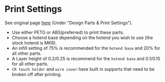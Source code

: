 # Print Settings  
See original page [here](https://orbiterprojects.com/ender-3-v2/) (Under "Design Parts & Print Settings").
- Use either PETG or ABS(preferred) to print these parts.
- Choose a hotend base depending on the hotend you wish to use (the stock hotend is MK8).
- An infill setting of 75% is recommended for the `hotend base` and 20% for all other parts.
- A Layer height of 0.2/0.25 is recommend for the `hotend base` and 0.1/0.15 for all other parts.
- `CR touch holder` and `wire cover` have built in supports that need to be broken off after printing. 